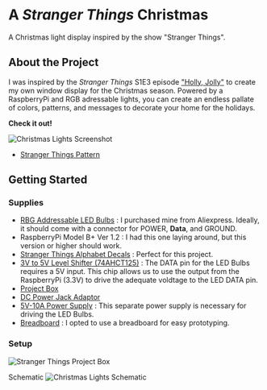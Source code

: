 # A *Stranger Things* Christmas
A Christmas light display inspired by the show "Stranger Things".

## About the Project
I was inspired by the *Stranger Things* S1E3 episode ["Holly, Jolly"](https://youtu.be/jIQ9z2bxXyg?t=143) to create my own window display for the Christmas season. Powered by a RaspberryPi and RGB adressable lights, you can create an endless pallate of colors, patterns, and messages to decorate your home for the holidays.  

**Check it out!**

![Christmas Lights Screenshot](https://user-images.githubusercontent.com/15962563/190881093-5bd219e3-c89d-4c47-8ea9-32bedf4eba52.png)
- [Stranger Things Pattern](https://youtube.com/shorts/BymeMe01auQ?feature=share)

## Getting Started
### Supplies
- [RBG Addressable LED Bulbs](https://www.aliexpress.com/item/2255800248172165.html?spm=a2g0o.productlist.0.0.74976208uKK60Y&algo_pvid=a2220219-82c4-419d-ad9c-ef6253fb2516&algo_exp_id=a2220219-82c4-419d-ad9c-ef6253fb2516-16&pdp_ext_f=%7B%22sku_id%22%3A%2210000001794476841%22%7D&pdp_npi=2%40dis%21USD%2124.0%2124.0%21%21%21%21%21%4021031a5516634548348473792eca13%2110000001794476841%21sea&curPageLogUid=l6cWeQ7v3NDj) : I purchased mine from Aliexpress. Ideally, it should come with a connector for POWER, **Data**, and GROUND.
- RaspberryPi Model B+ Ver 1.2 : I had this one laying around, but this version or higher should work.
- [Stranger Things Alphabet Decals](https://www.etsy.com/listing/602357061/stranger-alphabet-wall-decals-scary?ga_order=most_relevant&ga_search_type=all&ga_view_type=gallery&ga_search_query=stranger+things+decal&ref=sr_gallery-1-2&frs=1&bes=1&sts=1&organic_search_click=1) : Perfect for this project.
- [3V to 5V Level Shifter (74AHCT125)](https://www.adafruit.com/product/1787) : The DATA pin for the LED Bulbs requires a 5V input. This chip allows us to use the output from the RaspberryPi (3.3V) to drive the adequate voldtage to the LED DATA pin.
- [Project Box](https://www.amazon.com/Waterproof-Plastic-Electronic-Junction-Enclosure/dp/B07TS6RY85/ref=sr_1_6?crid=2X4TBBF9IHWXJ&keywords=project+box&qid=1663455227&sprefix=project+bo%2Caps%2C147&sr=8-6)
- [DC Power Jack Adaptor](https://www.amazon.com/gp/product/B01J1WZENK/ref=ppx_yo_dt_b_search_asin_title?ie=UTF8&psc=1)
- [5V-10A Power Supply](https://www.amazon.com/gp/product/B07H9XRZBP/ref=ppx_yo_dt_b_search_asin_title?ie=UTF8&th=1) : This separate power supply is necessary for driving the LED Bulbs.
- [Breadboard](https://www.amazon.com/DaFuRui-tie-Points-Solderless-Breadboard-Compatible/dp/B07KGQ7H8B/ref=sr_1_12_sspa?crid=1F83XRI4350YW&keywords=breadboard&qid=1663456870&s=industrial&sprefix=breadboar%2Cindustrial%2C164&sr=1-12-spons&psc=1&spLa=ZW5jcnlwdGVkUXVhbGlmaWVyPUFDMklDTUU2V1VTNiZlbmNyeXB0ZWRJZD1BMDc5NzMyMDJOVkI1NkZKSFRTNDQmZW5jcnlwdGVkQWRJZD1BMDU2NjA5NTJIM0JQN0VQVzRXWkMmd2lkZ2V0TmFtZT1zcF9tdGYmYWN0aW9uPWNsaWNrUmVkaXJlY3QmZG9Ob3RMb2dDbGljaz10cnVl) : I opted to use a breadboard for easy prototyping.

### Setup
![Stranger Things Project Box](https://user-images.githubusercontent.com/15962563/190879736-4345d519-14d3-49de-8ced-50c4f2303aac.jpg)

Schematic
![Christmas Lights Schematic](https://user-images.githubusercontent.com/15962563/190881040-889eec6e-b92b-445c-bab8-a39a8582b8bf.png)
